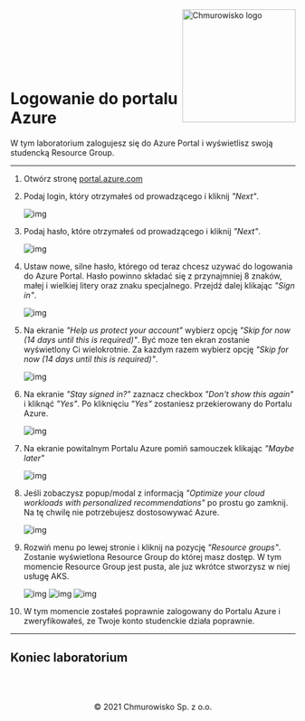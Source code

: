 <img src="./img/logo.png" alt="Chmurowisko logo" width="200" align="right">
<br><br>
<br><br>
<br><br>

# Logowanie do portalu Azure

W tym laboratorium zalogujesz się do Azure Portal i wyświetlisz swoją studencką Resource Group.

---

1. Otwórz stronę [portal.azure.com](https://portal.azure.com)
1. Podaj login, który otrzymałeś od prowadzącego i kliknij _"Next"_.

    ![img](./img/01-student-login.png)

1. Podaj hasło, które otrzymałeś od prowadzącego i kliknij _"Next"_.

    ![img](./img/02-password.png)

1. Ustaw nowe, silne hasło, którego od teraz chcesz uzywać do logowania do Azure Portal. Hasło powinno składać się z przynajmniej 8 znaków, małej i wielkiej litery oraz znaku specjalnego. Przejdź dalej klikając _"Sign in"_.

    ![img](./img/03-set-new-password.png)

1. Na ekranie _"Help us protect your account"_ wybierz opcję _"Skip for now (14 days until this is required)"_. Być moze ten ekran zostanie wyświetlony Ci wielokrotnie. Za kazdym razem wybierz opcję _"Skip for now (14 days until this is required)"_.

    ![img](./img/04-skip-verification.png)

1. Na ekranie _"Stay signed in?"_ zaznacz checkbox _"Don't show this again"_ i kliknąć _"Yes"_. Po kliknięciu _"Yes"_ zostaniesz przekierowany do Portalu Azure.

    ![img](./img/05-stay-signed-in.png)

1. Na ekranie powitalnym Portalu Azure pomiń samouczek klikając _"Maybe later"_

    ![img](./img/06-maybe-later.png)

1. Jeśli zobaczysz popup/modal z informacją _"Optimize your cloud workloads with personalized recommendations"_ po prostu go zamknij. Na tę chwilę nie potrzebujesz dostosowywać Azure. 

    ![img](./img/08-recommendations.png)

1. Rozwiń menu po lewej stronie i kliknij na pozycję _"Resource groups"_. Zostanie wyświetlona Resource Group do której masz dostęp. W tym momencie Resource Group jest pusta, ale juz wkrótce stworzysz w niej usługę AKS.

    ![img](./img/07-menu.png)
    ![img](./img/09-resource-group.png)
    ![img](./img/10-empty-resource-group.png)

1. W tym momencie zostałeś poprawnie zalogowany do Portalu Azure i zweryfikowałeś, ze Twoje konto studenckie działa poprawnie.

---

## Koniec laboratorium

<br><br>

<center><p>&copy; 2021 Chmurowisko Sp. z o.o.<p></center>
